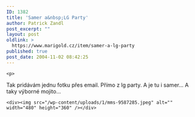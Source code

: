 ```yaml
---
ID: 1382
title: 'Samer a&nbsp;LG Party'
author: Patrick Zandl
post_excerpt: ""
layout: post
oldlink: >
  https://www.marigold.cz/item/samer-a-lg-party
published: true
post_date: 2004-11-02 08:42:25
---
```

	<p>
Tak pridávám jednu fotku přes email. Přímo z lg party. A je tu i samer... A taky výborné mojito...</p>

	<div><img src="/wp-content/uploads/1/mms-9587285.jpeg" alt="" width="480" height="360" /></div>